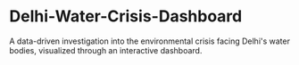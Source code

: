 # Delhi-Water-Crisis-Dashboard
 A data-driven investigation into the environmental crisis facing Delhi's water bodies, visualized through an interactive dashboard.
